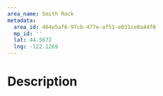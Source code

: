 ```yaml
---
area_name: Smith Rock
metadata:
  area_id: 464e5af6-97cb-477e-af51-e031ce0a44f0
  mp_id: ''
  lat: 44.5672
  lng: -122.1269
---
```

# Description
